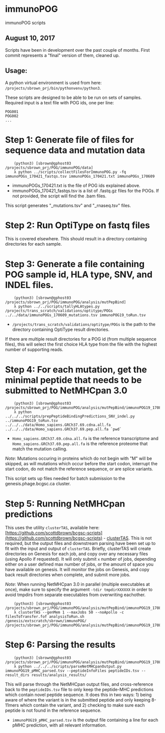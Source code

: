 # immunoPOG
immunoPOG scripts

August 10, 2017
---------------

Scripts have been in development over the past couple of months.
First commit represents a "final" version of them, cleaned up.

Usage:
------

A python virtual environment is used from here: `/projects/sbrown_prj/bin/pythonvenv/python3`.

These scripts are designed to be able to be run on sets of samples. Required input is a text file with POG ids, one per line:

```
POG001
POG002
...
```

# Step 1: Generate file of files for sequence data and mutation data

```shell
    (python3) [sbrown@gphost03 /projects/sbrown_prj/POG/immunoPOG/data]
    λ python ../scripts/collectFilesForImmunoPOG.py -fq immunoPOGs_170421_fastqs.tsv immunoPOGs_170421.txt immunoPOGs_170609
```

* immunoPOGs_170421.txt is the file of POG ids explained above.
* immunoPOGs_170421_fastqs.tsv is a list of .fastq.gz files for the POGs. If not provided, the script will find the .bam files.

This script generates "_mutations.tsv" and "_rnaseq.tsv" files.

# Step 2: Run OptiType on fastq files
This is covered elsewhere. This should result in a directory containing directories for each sample.

# Step 3: Generate a file containing POG sample id, HLA type, SNV, and INDEL files.

```shell
    (python3) [sbrown@gphost03 /projects/sbrown_prj/POG/immunoPOG/analysis/mutPepBind]
    λ python ../../scripts/tallyHLAtypes.py /projects/trans_scratch/validations/optitype/POGs ../../data/immunoPOGs_170609_mutations.tsv immunoPOG19_toRun.tsv
```

* `/projects/trans_scratch/validations/optitype/POGs` is the path to the directory containing OptiType result directories.

If there are multiple result directories for a POG id (from multiple sequence files), this will select the first choice HLA type from the file with the highest number of supporting reads.

# Step 4: For each mutation, get the minimal peptide that needs to be submitted to NetMHCpan 3.0

```shell
    (python3) [sbrown@gphost03 /projects/sbrown_prj/POG/immunoPOG/analysis/mutPepBind/immunoPOG19_170810] 
    λ python ../../../scripts/prepPeptideBindingPredictions_SNV_indel.py ../immunoPOG19_toRun.tsv ../../../data/Homo_sapiens.GRCh37.69.cdna.all.fa ../../../data/Homo_sapiens.GRCh37.69.pep.all.fa `pwd`
```

* `Homo_sapiens.GRCh37.69.cdna.all.fa` is the reference transcriptome and `Homo_sapiens.GRCh37.69.pep.all.fa` is the reference proteome that match the mutation calling.

*_Note_*: Mutations occuring in proteins which do not begin with "M" will be skipped, as will mutations which occur before the start codon, interrupt the start codon, do not match the reference sequence, or are splice variants.

This script sets up files needed for batch submission to the genesis.phage.bcgsc.ca cluster.

# Step 5: Running NetMHCpan predictions
This uses the utility `clusterTAS`, available here: [https://github.com/scottdbrown/bcgsc-scripts](https://github.com/scottdbrown/bcgsc-scripts) - [clusterTAS](https://github.com/scottdbrown/bcgsc-scripts/blob/master/clusterTAS). This is not required, but the output files and downstream parsing have been set up to fit with the input and output of `clusterTAS`.
Briefly, clusterTAS will create directories on Genesis for each job, and copy over any necessary files (using Apollo if requested). It will only submit `x` number of jobs, depending either on a user defined max number of jobs, or the amount of space you have available on genesis. It will monitor the jobs on Genesis, and copy back result directories when complete, and submit more jobs.

*_Note_*: When running NetMHCpan 3.0 in parallel (multiple executables at once), make sure to specify the argument `-tdir tmpdirXXXXXX` in order to avoid tmpdirs from separate executables from overwriting eachother.

```shell
    (python3) [sbrown@gphost03 /projects/sbrown_prj/POG/immunoPOG/analysis/mutPepBind/immunoPOG19_170810] 
    λ clusterTAS --genMem 1 --maxJobs 50 --noApollo -c filesToTransfer.fof analysisToRun.sh /genesis/extscratch/sbrown/immunoPOG/ /projects/sbrown_prj/POG/immunoPOG/analysis/mutPepBind/immunoPOG19_170810/results/
```

# Step 6: Parsing the results

```shell
    (python3) [sbrown@gphost03 /projects/sbrown_prj/POG/immunoPOG/analysis/mutPepBind/immunoPOG19_170810] 
    λ python ../../../scripts/parseNetMHCpanOutput.py immunoPOG19_pMHC_parsed.tsv --peptideInfoFiles peptideIDs.tsv --result_dirs results/analysis_results/
```

This will parse through the NetMHCpan output files, and cross-reference back to the `peptideIDs.tsv` file to only keep the peptide-MHC predictions which contain novel peptide sequence. It does this in two ways: 1) being aware of where the variant is in the submitted peptide and only keeping 8-11mers which contain the variant, and 2) checking to make sure each peptide is not found in the reference sequence.

* `immunoPOG19_pMHC_parsed.tsv` is the output file containing a line for each pMHC prediction, with all relevant information.